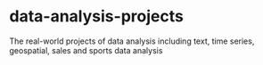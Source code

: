 # data-analysis-projects
 The real-world projects of data analysis including  text, time series, geospatial, sales and sports data analysis
